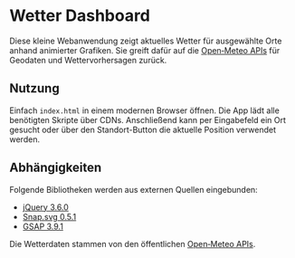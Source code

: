 # Wetter Dashboard

Diese kleine Webanwendung zeigt aktuelles Wetter für ausgewählte Orte anhand animierter Grafiken. Sie greift dafür auf die [Open‑Meteo APIs](https://open-meteo.com/) für Geodaten und Wettervorhersagen zurück.

## Nutzung

Einfach `index.html` in einem modernen Browser öffnen. Die App lädt alle benötigten Skripte über CDNs. Anschließend kann per Eingabefeld ein Ort gesucht oder über den Standort-Button die aktuelle Position verwendet werden.

## Abhängigkeiten

Folgende Bibliotheken werden aus externen Quellen eingebunden:

- [jQuery 3.6.0](https://jquery.com/)
- [Snap.svg 0.5.1](https://github.com/adobe-webplatform/Snap.svg)
- [GSAP 3.9.1](https://gsap.com/)

Die Wetterdaten stammen von den öffentlichen [Open‑Meteo APIs](https://open-meteo.com/).
